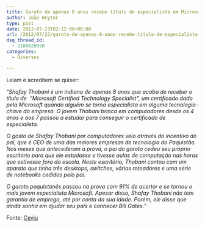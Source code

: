 ```yaml
---
title: Garoto de apenas 8 anos recebe título de especialista em Microsoft
author: João Heytor
type: post
date: 2012-07-23T02:12:06+00:00
url: /2012/07/22/garoto-de-apenas-8-anos-recebe-titulo-de-especialista-em-microsoft/
dsq_thread_id:
  - 2180828958
categories:
  - Diversos

---
```

Leiam e acreditem se quiser:

&#8220;_Shafay Thobani é um indiano de apenas 8 anos que acaba de receber o título de  “Microsoft Certified Technology Specialist”, um certificado dado pela Microsoft quando alguém se torna especialista em alguma tecnologia-chave da empresa. O jovem Thobani brinca em computadores desde os 4 anos e aos 7 passou a estudar para conseguir o certificado de especialista._

_O gosto de Shafay Thobani por computadores veio através do incentivo do pai, que é CEO de uma das maiores empresas de tecnologia do Paquistão. Nos meses que antecederam a prova, o pai do garoto cedeu seu próprio escritório para que ele estudasse e tivesse aulas de computação nas horas que estivesse fora da escola. Neste escritório, Thobani contou com um aparato que tinha três desktops, switches, vários roteadores e uma série de notebooks cedidos pelo pai._

_O garoto paquistanês passou na prova com 91% de acertor e se tornou o mais jovem especialista Microsoft. Apesar disso, Shafay Thobani não tem garantia de emprego, até por conta da sua idade. Porém, ele disse que ainda sonha em ajudar seu país e conhecer Bill Gates._&#8221;

Fonte: <a href="http://www.ceviu.com.br/blog/info/noticias/garoto-de-apenas-8-anos-recebe-titulo-de-especialista-em-microsoft?utm_source=rss&utm_medium=rss&utm_campaign=garoto-de-apenas-8-anos-recebe-titulo-de-especialista-em-microsoft" target="_blank" class="broken_link">Ceviu</a>